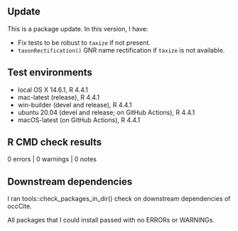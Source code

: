 ## Update
This is a package update. In this version, I have:

* Fix tests to be robust to `taxize` if not present.
* `taxonRectification()` GNR name rectification if `taxize` is not available.

## Test environments
* local OS X 14.6.1, R 4.4.1
* mac-latest (release), R 4.4.1
* win-builder (devel and release), R 4.4.1
* ubuntu 20.04 (devel and release; on GitHub Actions), R 4.4.1
* macOS-latest (on GitHub Actions), R 4.4.1

## R CMD check results
0 errors | 0 warnings | 0 notes

## Downstream dependencies
I ran tools::check_packages_in_dir() check on downstream dependencies of 
occCite. 

All packages that I could install passed with no ERRORs or WARNINGs.
